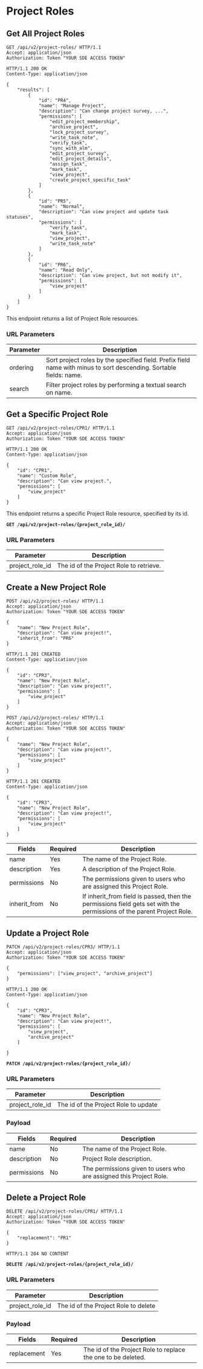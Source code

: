 # Project Roles

## Get All Project Roles

```http
GET /api/v2/project-roles/ HTTP/1.1
Accept: application/json
Authorization: Token "YOUR SDE ACCESS TOKEN"
```

```http
HTTP/1.1 200 OK
Content-Type: application/json

{
    "results": [
        {
            "id": "PR4",
            "name": "Manage Project",
            "description": "Can change project survey, ...",
            "permissions": [
                "edit_project_membership",
                "archive_project",
                "lock_project_survey",
                "write_task_note",
                "verify_task",
                "sync_with_alm",
                "edit_project_survey",
                "edit_project_details",
                "assign_task",
                "mark_task",
                "view_project",
                "create_project_specific_task"
            ]
        },
        {
            "id": "PR5",
            "name": "Normal",
            "description": "Can view project and update task statuses",
            "permissions": [
                "verify_task",
                "mark_task",
                "view_project",
                "write_task_note"
            ]
        },
        {
            "id": "PR6",
            "name": "Read Only",
            "description": "Can view project, but not modify it",
            "permissions": [
                "view_project"
            ]
        }
    ]
}
```

This endpoint returns a list of Project Role resources.
### URL Parameters

Parameter     | Description
------------- | -----------
ordering      | Sort project roles by the specified field. Prefix field name with minus to sort descending. Sortable fields: name.
search        | Filter project roles by performing a textual search on name.










## Get a Specific Project Role

```http
GET /api/v2/project-roles/CPR1/ HTTP/1.1
Accept: application/json
Authorization: Token "YOUR SDE ACCESS TOKEN"
```

```http
HTTP/1.1 200 OK
Content-Type: application/json

{
    "id": "CPR1",
    "name": "Custom Role",
    "description": "Can view project.",
    "permissions": [
        "view_project"
    ]
}
```

This endpoint returns a specific Project Role resource, specified by its id.

**`GET /api/v2/project-roles/{project_role_id}/`**

### URL Parameters

Parameter         | Description
----------------- | -----------
project_role_id   | The id of the Project Role to retrieve.










## Create a New Project Role

```http
POST /api/v2/project-roles/ HTTP/1.1
Accept: application/json
Authorization: Token "YOUR SDE ACCESS TOKEN"

{
    "name": "New Project Role",
    "description": "Can view project!",
    "inherit_from": "PR6"
}
```

```http
HTTP/1.1 201 CREATED
Content-Type: application/json

{ 
    "id": "CPR3",
    "name": "New Project Role",
    "description": "Can view project!",
    "permissions": [
        "view_project"
    ]
}
```

```http
POST /api/v2/project-roles/ HTTP/1.1
Accept: application/json
Authorization: Token "YOUR SDE ACCESS TOKEN"

{
    "name": "New Project Role",
    "description": "Can view project!",
    "permissions": [
        "view_project"
    ]
}
```

```http
HTTP/1.1 201 CREATED
Content-Type: application/json

{ 
    "id": "CPR3",
    "name": "New Project Role",
    "description": "Can view project!",
    "permissions": [
        "view_project"
    ]
}
```

Fields       | Required | Description
-------------|----------|-------------
name         | Yes      | The name of the Project Role.
description  | Yes      | A description of the Project Role.
permissions  | No       | The permissions given to users who are assigned this Project Role.
inherit_from | No       | If inherit_from field is passed, then the permissions field gets set with the permissions of the parent Project Role.










## Update a Project Role

```http
PATCH /api/v2/project-roles/CPR3/ HTTP/1.1
Accept: application/json
Authorization: Token "YOUR SDE ACCESS TOKEN"

{
    "permissions": ["view_project", "archive_project"]
}
```

```http
HTTP/1.1 200 OK
Content-Type: application/json

{ 
    "id": "CPR3",
    "name": "New Project Role",
    "description": "Can view project!",
    "permissions": [
        "view_project",
        "archive_project"
    ]

}
```

**`PATCH /api/v2/project-roles/{project_role_id}/`**

### URL Parameters

Parameter       | Description
--------------- | -----------
project_role_id | The id of the Project Role to update

### Payload

Fields        | Required | Description
--------------|----------|---------------
name          | No       | The name of the Project Role.
description   | No       | Project Role description.
permissions   | No       | The permissions given to users who are assigned this Project Role.










## Delete a Project Role

``` http
DELETE /api/v2/project-roles/CPR1/ HTTP/1.1
Accept: application/json
Authorization: Token "YOUR SDE ACCESS TOKEN"

{
    "replacement": "PR1"
}
```

``` http
HTTP/1.1 204 NO CONTENT
```

**`DELETE /api/v2/project-roles/{project_role_id}/`**

### URL Parameters

Parameter       | Description
--------------- | -----------
project_role_id | The id of the Project Role to delete

### Payload

Fields        | Required | Description
--------------|----------|---------------
replacement   | Yes      | The id of the Project Role to replace the one to be deleted.
